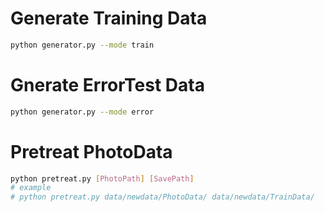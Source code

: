 # Generate Training Data
```bash
python generator.py --mode train
```

# Gnerate ErrorTest Data
```bash
python generator.py --mode error
```

# Pretreat PhotoData
```bash
python pretreat.py [PhotoPath] [SavePath]
# example
# python pretreat.py data/newdata/PhotoData/ data/newdata/TrainData/
```
